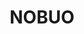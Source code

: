 ---
title: "NOBUO"
description: "NOBUO"
layout: shop
keywords:
  - 美食競賽
  - 台灣美食
  - 美食精選
datePublished: "2025-06-30"
dateModified: "2025-07-05"
city: "台北市"
district: "中正區"
address: "台北市中正區泰安街8號"
phone: ""
geo: "25.03996671939309, 121.52793769185233"
google_map: "https://maps.app.goo.gl/EbNR51k4LpATs9189"
footinder: "https://footinder.com.tw/%E5%8F%B0%E5%8C%97%E5%B8%82%E4%B8%AD%E6%AD%A3%E5%8D%80/362097/"
official: "https://nobuo.tw/"
award:
  - name: "500盤"
    year: "2024"
    entries:
      - dishes:
          - "李氏咖哩"
          - "蕎麥鰆魚"
          - "帆立貝"
          - "南島羊里肌/百合根/血旺"

---